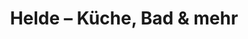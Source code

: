 ---
title: "Helde – Küche, Bad & mehr"
url: /sasbach-am-kaiserstuhl/helde-kueche-bad-und-mehr/
shop: Raumausstattung
---